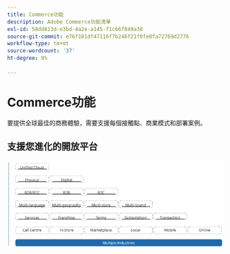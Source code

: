 ```yaml
---
title: Commerce功能
description: Adobe Commerce功能清單
exl-id: 58dd813d-e3bd-4a2e-a145-f1c66f849a38
source-git-commit: e76f101df47116f7b246f21f0fe0fa72769d2776
workflow-type: tm+mt
source-wordcount: '37'
ht-degree: 0%

---
```


# Commerce功能

要提供全球最佳的商務體驗，需要支援每個接觸點、商業模式和部署案例。

## 支援您進化的開放平台

![商業技術的價值](../../assets/playbooks/commerce-features.png)
